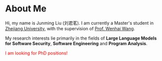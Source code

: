 # About Me

Hi, my name is Junming Liu (刘君茗). I am currently a Master's student in [Zhejiang University][Zhejiang University], with the supervision of [Prof. Wenhai Wang][Prof. Wenhai Wang]. 

My research interests lie primarily in the fields of **Large Language Models for Software Security**, **Software Engineering** and **Program Analysis**.

<span style="color: red;">I am looking for PhD positions!</span>

[Zhejiang University]: https://www.zju.edu.cn/
[Prof. Wenhai Wang]: https://person.zju.edu.cn/wangweihai
